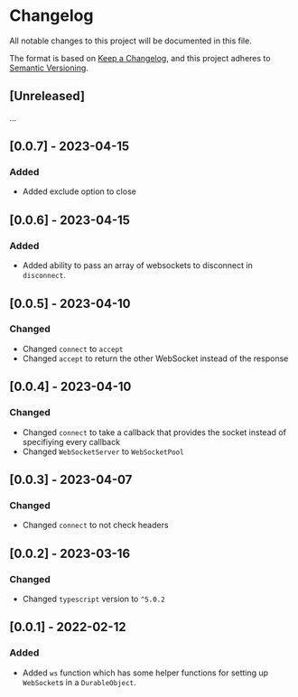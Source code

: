 # Changelog

All notable changes to this project will be documented in this file.

The format is based on [Keep a Changelog](https://keepachangelog.com/en/1.0.0/),
and this project adheres to [Semantic Versioning](https://semver.org/spec/v2.0.0.html).

## [Unreleased]

...

## [0.0.7] - 2023-04-15

### Added

- Added exclude option to close

## [0.0.6] - 2023-04-15

### Added

- Added ability to pass an array of websockets to disconnect in `disconnect`.

## [0.0.5] - 2023-04-10

### Changed

- Changed `connect` to `accept`
- Changed `accept` to return the other WebSocket instead of the response

## [0.0.4] - 2023-04-10

### Changed

- Changed `connect` to take a callback that provides the socket instead of specifiying every callback
- Changed `WebSocketServer` to `WebSocketPool`

## [0.0.3] - 2023-04-07

### Changed

- Changed `connect` to not check headers

## [0.0.2] - 2023-03-16

### Changed

- Changed `typescript` version to `^5.0.2`

## [0.0.1] - 2022-02-12

### Added

- Added `ws` function which has some helper functions for setting up `WebSocket`s in a `DurableObject`.
